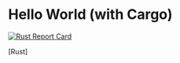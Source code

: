# Hello World (with Cargo)

[![Rust Report Card](https://rust-reportcard.xuri.me/badge/github.com/mohammadzainabbas/rust-from-dust)](https://rust-reportcard.xuri.me/report/github.com/mohammadzainabbas/rust-from-dust)


[Rust]